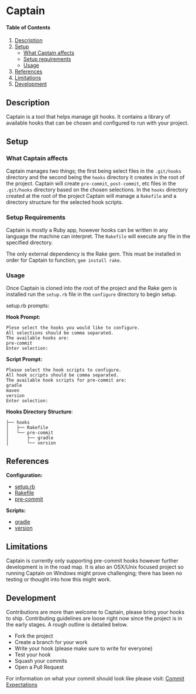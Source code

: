 # Captain

#### Table of Contents

1. [Description](#description)
1. [Setup](#setup)
    * [What Captain affects](#what-scollector-affects)
    * [Setup requirements](#setup-requirements)
    * [Usage](#setup-usage)
1. [References](#references)
1. [Limitations](#limitations)
1. [Development](#development)

## Description

Captain is a tool that helps manage git hooks. It contains a library of
available hooks that can be chosen and configured to run with your project.

## Setup

### What Captain affects

Captain manages two things; the first being select files in the `.git/hooks`
directory and the second being the `hooks` directory it creates in the root of
the project. Captain will create `pre-commit`, `post-commit`, etc files in the
`.git/hooks` directory based on the chosen selections. In the `hooks` directory
created at the root of the project Captain will manage a `Rakefile` and a
directory structure for the selected hook scripts.

### Setup Requirements

Captain is mostly a Ruby app, however hooks can be written in any language the
machine can interpret. The `Rakefile` will execute any file in the specified
directory.

The only external dependency is the Rake gem. This must be installed in order
for Captain to function; `gem install rake`.

### Usage

Once Captain is cloned into the root of the project and the Rake gem is
installed run the `setup.rb` file in the `configure` directory to begin setup.

setup.rb prompts:

__Hook Prompt:__
```
Plese select the hooks you would like to configure.
All selections should be comma separated.
The available hooks are:
pre-commit
Enter selection:
```

__Script Prompt:__
```
Please select the hook scripts to configure.
All hook scripts should be comma separated.
The available hook scripts for pre-commit are:
gradle
maven
version
Enter selection:
```

__Hooks Directory Structure__:
```
├── hooks
│   ├── Rakefile
│   └── pre-commit
│       ├── gradle
│       └── version
```

## References

__Configuration:__
* [setup.rb](https://github.kdc.capitalone.com/mya561/captain/blob/master/configure/setup.rb)
* [Rakefile](https://github.kdc.capitalone.com/mya561/captain/blob/master/configure/Rakefile)
* [pre-commit](https://github.kdc.capitalone.com/mya561/captain/blob/master/configure/hooks/pre-commit)

__Scripts:__
* [gradle](https://github.kdc.capitalone.com/mya561/captain/blob/master/pre-commit/gradle)
* [version](https://github.kdc.capitalone.com/mya561/captain/blob/master/pre-commit/version)

## Limitations

Captain is currently only supporting pre-commit hooks however further
development is in the road map. It is also an OSX/Unix focused project so
running Captain on Windows might prove challenging; there has been no testing or
thought into how this might work.

## Development

Contributions are more than welcome to Captain, please bring your hooks to ship.
Contributing guidelines are loose right now since the project is in the early
stages. A rough outline is detailed below.

* Fork the project
* Create a branch for your work
* Write your hook (please make sure to write for everyone)
* Test your hook
* Squash your commits
* Open a Pull Request

For information on what your commit should look like please visit:
[Commit Expectations](https://chris.beams.io/posts/git-commit/)

